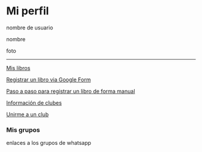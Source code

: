 # Mi perfil
nombre de usuario

nombre

foto 

----
<style>

a:hover{
     text-decoration:none;
     color:orange;
}
a:active{
    text-decoration:none;
    color:pink;
}
</style>

  [Mis libros](Libros\mis_libros.md)


[Registrar un libro via Google Form](https://docs.google.com/forms/d/e/1FAIpQLSe7DZdqBgSqku0dTCAFIl6VhtBezWXjMu_E0ZwRBSoZ1RZNfQ/viewform)

[Paso a paso para registrar un libro de forma manual](Libros\book_register.md)



[Información de clubes](Clubes\all_clubes.md) 

[Unirme a un club](Clubes\unirme_a_un_club.md)

### Mis grupos
enlaces a los grupos de whatsapp
